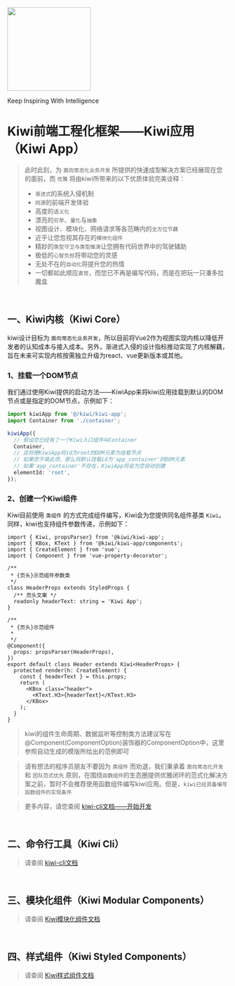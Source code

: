 <img src="https://aiclassadmin.test.17zuoye.net/nature-class/kiwi-logo-h.png" width="190">

Keep Inspiring With Intelligence

# Kiwi前端工程化框架——Kiwi应用（Kiwi App）

> 此时此刻，为 `面向常态化业务开发` 所提供的快速成型解决方案已经展现在您的面前，而 `优雅` 将由kiwi所带来的以下优质体验完美诠释：
> - `渐进式`的系统入侵机制
> - `同源`的前端开发体验
> - 高度的`语义化`
> - 漂亮的`穷举`、`量化`与`抽象`
> - 视图设计、模块化、网络请求等各范畴内的`全方位节藕`
> - 近乎让您忽视其存在的`模块化组件`
> - 精妙的`类型守卫与类型推演`让您拥有代码世界中的驾驶辅助
> - 极低的`心智负担`将带动您的灵感
> - 无处不在的`自动化`将提升您的热情
> - 一切都如此顺应`直觉`，而您已不再是编写代码，而是在把玩一只潘多拉魔盒

<br/>

## 一、Kiwi内核（Kiwi Core）

kiwi设计目标为 `面向常态化业务开发`，所以目前将Vue2作为视图实现内核以降低开发者的认知成本与接入成本。另外，渐进式入侵的设计指标推动实现了内核解藕，旨在未来可实现内核按需独立升级为react、vue更新版本或其他。

### 1、挂载一个DOM节点

我们通过使用Kiwi提供的启动方法——KiwiApp来将kiwi应用挂载到默认的DOM节点或是指定的DOM节点，示例如下：

``` ts
import kiwiApp from '@/kiwi/kiwi-app';
import Container from './container';

kiwiApp({
  // 假设您已经有了一个Kiwi入口组件叫Container
  Container,
  // 这将使KiwiApp将id为root的DOM元素为挂载节点
  // 如果您不填此项，那么将默认挂载id为'app_container'的DOM元素
  // 如果'app_container'不存在，KiwiApp将会为您自动创建
  elementId: 'root', 
});
```

### 2、创建一个Kiwi组件

Kiwi目前使用 `类组件` 的方式完成组件编写，Kiwi会为您提供同名组件基类 `Kiwi`。同样，kiwi也支持组件参数传递，示例如下：

``` tsx
import { Kiwi, propsParser} from '@kiwi/kiwi-app';
import { KBox, KText } from '@kiwi/kiwi-app/components';
import { CreateElement } from 'vue';
import { Component } from 'vue-property-decorator';

/**
 * {页头}示范组件参数类
 */
class HeaderProps extends StyledProps {
  /** 页头文案 */
  readonly headerText: string = 'Kiwi App';
}

/**
 * {页头}示范组件
 *
 */
@Component({
  props: propsParser(HeaderProps),
})
export default class Header extends Kiwi<HeaderProps> {
  protected render(h: CreateElement) {
    const { headerText } = this.props;
    return (
      <KBox class="header">
        <KText.H3>{headerText}</KText.H3>
      </KBox>
    );
  }
}
```

> kiwi的组件生命周期、数据监听等控制类方法建议写在@Component(ComponentOption)装饰器的ComponentOption中，这里参照自动生成的模版所给出的范例即可

> 请有想法的程序员朋友不要因为 `类组件` 而劝退，我们秉承着 `面向常态化开发` 和 `团队范式优先` 原则，在围绕`函数组件`的生态圈提供优雅闭环的范式化解决方案之前，暂时不会推荐使用函数组件编写kiwi应用。但是，`kiwi已经具备编写函数组件的实现条件`

> 更多内容，请您查阅 [kiwi-cli文档——开始开发](https://gitlab.17zuoye.net/yuan.ping/kiwi-cli/tree/v0.1.0/README.md#start_develop)

<br/>

## 二、命令行工具（Kiwi Cli）

> 请查阅 [kiwi-cli文档](https://gitlab.17zuoye.net/yuan.ping/kiwi-cli/tree/v0.1.0/README.md)

<br/>

## 三、模块化组件（Kiwi Modular Components）

> 请查阅 [Kiwi模块化组件文档](https://gitlab.17zuoye.net/yuan.ping/kiwi-app/tree/v0.2/MODCOMPS.md)

<br/>

## 四、样式组件（Kiwi Styled Components）

> 请查阅 [Kiwi样式组件文档](https://gitlab.17zuoye.net/yuan.ping/kiwi-app/tree/v0.2/STYCOMPS.md)
